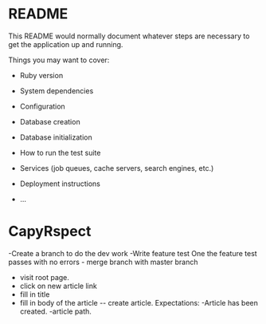 # README

This README would normally document whatever steps are necessary to get the
application up and running.

Things you may want to cover:

* Ruby version

* System dependencies

* Configuration

* Database creation

* Database initialization

* How to run the test suite

* Services (job queues, cache servers, search engines, etc.)

* Deployment instructions

* ...
# CapyRspect
-Create a branch to do the dev work
-Write feature test
One the feature test passes with no errors - merge branch with master branch

- visit root page. 
- click on new article link
- fill in title
- fill in body of the article
-- create article. 
Expectations:
-Article has been created. 
-article path. 

